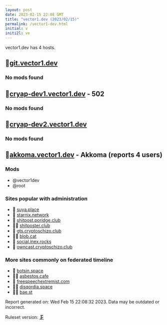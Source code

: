 ```yaml
---
layout: post
date: 2023-02-15 22:08 GMT
title: "vector1.dev (2023/02/15)"
permalink: /vector1-dev.html
initial: v
initi2l: ve
---
```


vector1.dev has 4 hosts.

## 🦝[git.vector1.dev](https://git.vector1.dev)

### No mods found

## 🦝[cryap-dev1.vector1.dev](https://cryap-dev1.vector1.dev) - 502

### No mods found

## 🦝[cryap-dev2.vector1.dev](https://cryap-dev2.vector1.dev)

### No mods found

## 🦝[akkoma.vector1.dev](https://akkoma.vector1.dev) - Akkoma (reports 4 users)

### Mods
 * @vector1dev
 * @root

### Sites popular with administration

* 🦝 [suya.place](/suya-place.html)
* 🦝 [starnix.network](/starnix-network.html)
* 🐘 [shitpost.poridge.club](/shitpost-poridge-club.html)
* 🦝🧸 [shitposter.club](/shitposter-club.html)
* 🐘 [gts.cryptoschizo.club](/gts-cryptoschizo-club.html)
* 🦝🧸 [blob.cat](/blob-cat.html)
* 🐘 [social.inex.rocks](/social-inex-rocks.html)
* 🐘 [owncast.cryptoschizo.club](/owncast-cryptoschizo-club.html)

### More sites commonly on federated timeline

* 🐘 [botsin.space](/botsin-space.html)
* 🦝🧸 [asbestos.cafe](/asbestos-cafe.html)
* 🦝 [freespeechextremist.com](/freespeechextremist-com.html)
* 🦝🧸 [disqordia.space](/disqordia-space.html)
* 🦝🧸 [bae.st](/bae-st.html)

Report generated on: Wed Feb 15 22:08:32 2023. Data may be outdated or incorrect.

Ruleset version: [🗜](/version-clamp)
